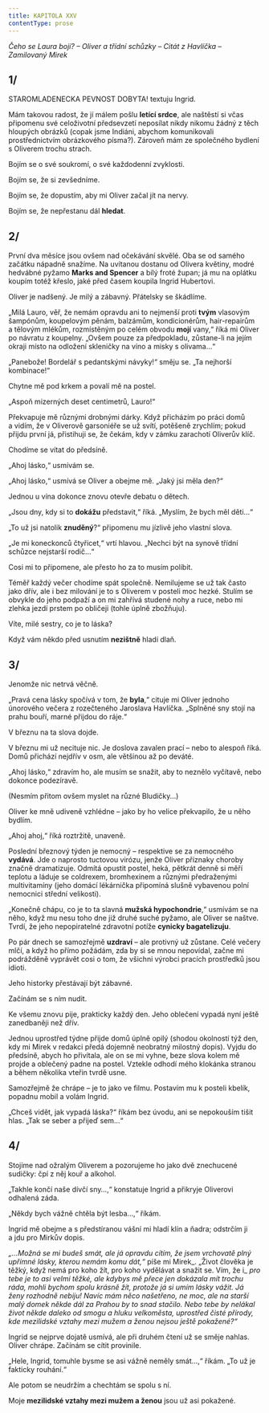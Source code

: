 ```yaml
---
title: KAPITOLA XXV
contentType: prose
---
```


<section>

_Čeho se Laura bojí? – Oliver a třídní schůzky – Citát z Havlíčka – Zamilovaný Mirek_

## 1/

STAROMLADENECKA PEVNOST DOBYTA! textuju Ingrid.

Mám takovou radost, že jí málem pošlu **letící srdce**, ale naštěstí si včas připomenu své celoživotní předsevzetí neposílat nikdy nikomu žádný z těch hloupých obrázků (copak jsme Indiáni, abychom komunikovali prostřednictvím obrázkového písma?). Zároveň mám ze společného bydlení s Oliverem trochu strach.

Bojím se o své soukromí, o své každodenní zvyklosti.

Bojím se, že si zevšedníme.

Bojím se, že dopustím, aby mi Oliver začal jít na nervy.

Bojím se, že nepřestanu dál **hledat**.

## 2/

První dva měsíce jsou ovšem nad očekávání skvělé. Oba se od samého začátku nápadně snažíme. Na uvítanou dostanu od Olivera květiny, modré hedvábné pyžamo **Marks and Spencer** a bílý froté župan; já mu na oplátku koupím totéž křeslo, jaké před časem koupila Ingrid Hubertovi.

Oliver je nadšený. Je milý a zábavný. Přátelsky se škádlíme.

„Milá Lauro, věř, že nemám opravdu ani to nejmenší proti **tvým** vlasovým šampónům, koupelovým pěnám, balzámům, kondicionérům, hair-repairům a tělovým mlékům, rozmístěným po celém obvodu **mojí** vany,“ říká mi Oliver po návratu z koupelny. „Ovšem pouze za předpokladu, zůstane-li na jejím okraji místo na odložení skleničky na víno a misky s olivama…“

„Panebože! Bordelář s pedantskými návyky!“ směju se. „Ta nejhorší kombinace!“

Chytne mě pod krkem a povalí mě na postel.

„Aspoň mizerných deset centimetrů, Lauro!“

Překvapuje mě různými drobnými dárky. Když přicházím po práci domů a vidím, že v Oliverově garsoniéře se už svítí, potěšeně zrychlím; pokud přijdu první já, přistihuji se, že čekám, kdy v zámku zarachotí Oliverův klíč.

Chodíme se vítat do předsíně.

„Ahoj lásko,“ usmívám se.

„Ahoj lásko,“ usmívá se Oliver a obejme mě. „Jaký jsi měla den?“

Jednou u vína dokonce znovu otevře debatu o dětech.

„Jsou dny, kdy si to **dokážu** představit,“ říká. „Myslím, že bych měl děti…“

„To už jsi natolik **znuděný**?“ připomenu mu jízlivě jeho vlastní slova.

„Je mi koneckonců čtyřicet,“ vrtí hlavou. „Nechci být na synově třídní schůzce nejstarší rodič…“

Cosi mi to připomene, ale přesto ho za to musím políbit.

Téměř každý večer chodíme spát společně. Nemilujeme se už tak často jako dřív, ale i bez milování je to s Oliverem v posteli moc hezké. Stulím se obvykle do jeho podpaží a on mi zahřívá studené nohy a ruce, nebo mi zlehka jezdí prstem po obličeji (tohle úplně zbožňuju).

Víte, milé sestry, co je to láska?

Když vám někdo před usnutím **nezištně** hladí dlaň.

## 3/

Jenomže nic netrvá věčně.

„Pravá cena lásky spočívá v tom, že **byla**,“ cituje mi Oliver jednoho únorového večera z rozečteného Jaroslava Havlíčka. „Splněné sny stojí na prahu bouří, marné přijdou do ráje.“

V březnu na ta slova dojde.

V březnu mi už necituje nic. Je doslova zavalen prací – nebo to alespoň říká. Domů přichází nejdřív v osm, ale většinou až po deváté.

„Ahoj lásko,“ zdravím ho, ale musím se snažit, aby to neznělo vyčítavě, nebo dokonce podezíravě.

(Nesmím přitom ovšem myslet na různé Bludičky…)

Oliver ke mně udiveně vzhlédne – jako by ho velice překvapilo, že u něho bydlím.

„Ahoj ahoj,“ říká roztržitě, unaveně.

Poslední březnový týden je nemocný – respektive se za nemocného **vydává**. Jde o naprosto tuctovou virózu, jenže Oliver příznaky choroby značně dramatizuje. Odmítá opustit postel, heká, pětkrát denně si měří teplotu a láduje se coldrexem, bromhexinem a různými předraženými multivitamíny (jeho domácí lékárnička připomíná slušně vybavenou polní nemocnici střední velikosti).

„Konečně chápu, co je to ta slavná **mužská hypochondrie**,“ usmívám se na něho, když mu nesu toho dne již druhé suché pyžamo, ale Oliver se naštve. Tvrdí, že jeho nepopiratelné zdravotní potíže **cynicky bagatelizuju**.

Po pár dnech se samozřejmě **uzdraví** – ale protivný už zůstane. Celé večery mlčí, a když ho přímo požádám, zda by si se mnou nepovídal, začne mi podrážděně vyprávět cosi o tom, že všichni výrobci pracích prostředků jsou idioti.

Jeho historky přestávají být zábavné.

Začínám se s ním nudit.

Ke všemu znovu pije, prakticky každý den. Jeho oblečení vypadá nyní ještě zanedbaněji než dřív.

Jednou uprostřed týdne přijde domů úplně opilý (shodou okolností týž den, kdy mi Mirek v redakci předá dojemně neobratný milostný dopis). Vyjdu do předsíně, abych ho přivítala, ale on se mi vyhne, beze slova kolem mě projde a oblečený padne na postel. Vztekle odhodí mého klokánka stranou a během několika vteřin tvrdě usne.

Samozřejmě že chrápe – je to jako ve filmu. Postavím mu k posteli kbelík, popadnu mobil a volám Ingrid.

„Chceš vidět, jak vypadá láska?“ říkám bez úvodu, ani se nepokouším tišit hlas. „Tak se seber a přijeď sem…“

## 4/

Stojíme nad ožralým Oliverem a pozorujeme ho jako dvě znechucené sudičky: čpí z něj kouř a alkohol.

„Takhle končí naše dívčí sny…,“ konstatuje Ingrid a přikryje Oliverovi odhalená záda.

„Někdy bych vážně chtěla být lesba…,“ říkám.

Ingrid mě obejme a s předstíranou vášní mi hladí klín a ňadra; odstrčím ji a jdu pro Mirkův dopis.

_„…Možná se mi budeš smát, ale já opravdu cítím, že jsem vrchovatě plný upřímné lásky, kterou nemám komu dát,“_ píše mi Mirek_. „Život člověka je těžký, když nemá pro koho žít, pro koho vydělávat a snažit se. Vím, že i_ _pro tebe je to asi velmi těžké, ale kdybys mě přece jen dokázala mít trochu ráda, mohli bychom spolu krásně žít, protože já si umím lásky vážit. Já ženy rozhodně nebiju! Navíc mám něco našetřeno, ne moc, ale na starší malý domek někde dál za Prahou by to snad stačilo. Nebo tebe by nelákal život někde daleko od smogu a hluku velkoměsta, uprostřed čisté přírody, kde mezilidské vztahy mezi mužem a ženou nejsou ještě pokažené?“_

Ingrid se nejprve dojatě usmívá, ale při druhém čtení už se směje nahlas. Oliver chrápe. Začínám se cítit provinile.

„Hele, Ingrid, tomuhle bysme se asi vážně neměly smát…,“ říkám. „To už je fakticky rouhání.“

Ale potom se neudržím a chechtám se spolu s ní.

Moje **mezilidské vztahy mezi mužem a ženou** jsou už asi pokažené.

</section>
